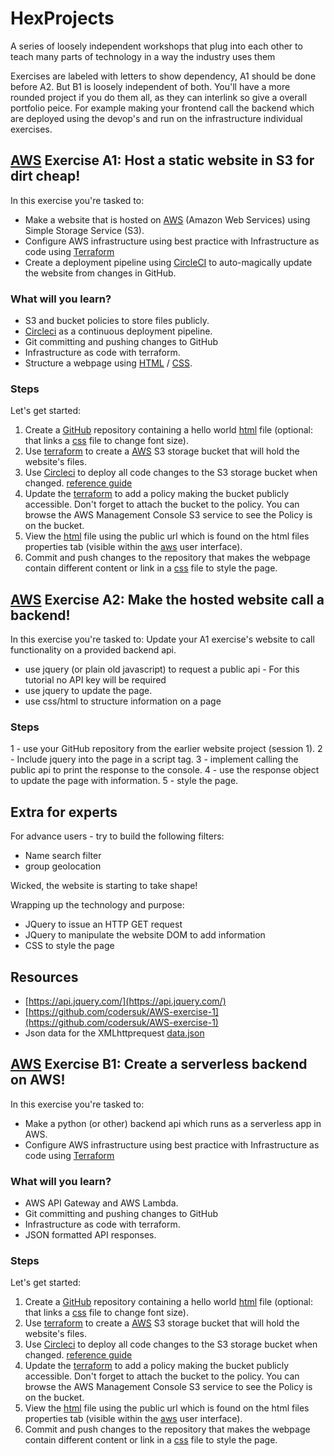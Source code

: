 # HexProjects
A series of loosely independent workshops that plug into each other to teach many parts of technology in a way the industry uses them

Exercises are labeled with letters to show dependency, A1 should be done before A2. But B1 is loosely independent of both. You'll have a more rounded project if you do them all, as they can interlink so give a overall portfolio peice. For example making your frontend call the backend which are deployed using the devop's and run on the infrastructure individual exercises.

## [AWS](https://aws.amazon.com/) Exercise A1: Host a static website in S3 for dirt cheap!
In this exercise you're tasked to:

- Make a website that is hosted on [AWS](https://aws.amazon.com/) (Amazon Web Services) using Simple Storage Service (S3).
- Configure AWS infrastructure using best practice with Infrastructure  as code using [Terraform](https://www.terraform.io/)
- Create a deployment pipeline using [CircleCI](https://circleci.com/signup/) to auto-magically update the website from changes in GitHub.

### What will you learn?

- S3 and bucket policies to store files publicly. 
- [Circleci](https://circleci.com/signup/) as a continuous deployment pipeline. 
- Git committing and pushing changes to GitHub 
- Infrastructure as code with terraform. 
- Structure a webpage using [HTML](https://www.w3schools.com/html/html_basic.asp) / [CSS](https://www.w3schools.com/css/default.asp).

### Steps
Let's get started:

1) Create a [GitHub](https://github.com) repository containing a hello world [html](https://www.w3schools.com/html/html_basic.asp) file (optional: that links a [css](https://www.w3schools.com/css/default.asp) file to change font size).
2) Use [terraform](https://www.terraform.io/) to create a [AWS](https://aws.amazon.com/) S3 storage bucket that will hold the website's files. 
3) Use [Circleci](https://circleci.com/signup/) to deploy all code changes to the S3 storage bucket when changed. [reference guide](https://circleci.com/docs/2.0/ecs-ecr/)
4) Update the [terraform](https://www.terraform.io/) to add a policy making the bucket publicly accessible. Don't forget to attach the bucket to the policy. You can browse the AWS Management Console S3 service to see the Policy is on the bucket.
5) View the [html](https://www.w3schools.com/html/html_basic.asp) file using the public url which is found on the html files properties tab (visible within the [aws](https://aws.amazon.com/) user interface). 
6) Commit and push changes to the repository that makes the webpage contain different content or link in a [css](https://www.w3schools.com/css/default.asp) file to style the page. 


## [AWS](https://aws.amazon.com/) Exercise A2: Make the hosted website call a backend!

In this exercise you're tasked to:
Update your A1 exercise's website to call functionality on a provided backend api.
- use jquery (or plain old javascript) to request a public api - For this tutorial no API key will be required
- use jquery to update the page. 
- use css/html to structure information on a page


### Steps
1 - use your  GitHub repository from the earlier website project (session 1). 
2 - Include jquery into the page in a script tag. 
3 - implement calling the public api to print the response to the console. 
4 - use the response object to update the page with information. 
5 - style the page. 

## Extra for experts
For advance users - try to build the following filters:

- Name search filter
- group geolocation

Wicked, the website is starting to take shape! 

Wrapping up the technology and purpose:

- JQuery to issue an HTTP GET request
- JQuery to manipulate the website DOM to add information
- CSS to style the page

## Resources

- [https://api.jquery.com/](https://api.jquery.com/)
- [https://github.com/codersuk/AWS-exercise-1](https://github.com/codersuk/AWS-exercise-1)
- Json data for the XMLhttprequest [data.json](https://codersuk-test.s3-eu-west-1.amazonaws.com/data.json)


## [AWS](https://aws.amazon.com/) Exercise B1: Create a serverless backend on AWS!
In this exercise you're tasked to:

- Make a python (or other) backend api which runs as a serverless app in AWS.
- Configure AWS infrastructure using best practice with Infrastructure  as code using [Terraform](https://www.terraform.io/)

### What will you learn?

- AWS API Gateway and AWS Lambda.
- Git committing and pushing changes to GitHub 
- Infrastructure as code with terraform. 
- JSON formatted API responses.

### Steps
Let's get started:

1) Create a [GitHub](https://github.com) repository containing a hello world [html](https://www.w3schools.com/html/html_basic.asp) file (optional: that links a [css](https://www.w3schools.com/css/default.asp) file to change font size).
2) Use [terraform](https://www.terraform.io/) to create a [AWS](https://aws.amazon.com/) S3 storage bucket that will hold the website's files. 
3) Use [Circleci](https://circleci.com/signup/) to deploy all code changes to the S3 storage bucket when changed. [reference guide](https://circleci.com/docs/2.0/ecs-ecr/)
4) Update the [terraform](https://www.terraform.io/) to add a policy making the bucket publicly accessible. Don't forget to attach the bucket to the policy. You can browse the AWS Management Console S3 service to see the Policy is on the bucket.
5) View the [html](https://www.w3schools.com/html/html_basic.asp) file using the public url which is found on the html files properties tab (visible within the [aws](https://aws.amazon.com/) user interface). 
6) Commit and push changes to the repository that makes the webpage contain different content or link in a [css](https://www.w3schools.com/css/default.asp) file to style the page. 
